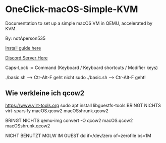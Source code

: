 # OneClick-macOS-Simple-KVM
Documentation to set up a simple macOS VM in QEMU, accelerated by KVM.

By: notAperson535

[Install guide here](https://notaperson535.github.io/OneClick-macOS-Simple-KVM/)

[Discord Server Here](https://discord.gg/XaEdCSPyNa)




Caps-Lock := Command  (Keyboard / Keyboard shortcuts / Modifier keys)




./basic.sh --> Ctr-Alt-F geht nicht
sudo ./basic.sh --> Ctr-Alt-F geht!



## Wie verkleine ich qcow2
https://www.virt-tools.org
sudo apt install libguestfs-tools
BRINGT NICHTS virt-sparsify macOS.qcow2 macOSshrunk.qcow2


BRINGT NICHTS qemu-img convert -O qcow2 macOS.qcow2 macOSshrunk.qcow2


NICHT BENUTZT MGLW IM GUEST dd if=/dev/zero of=zerofile bs=1M

